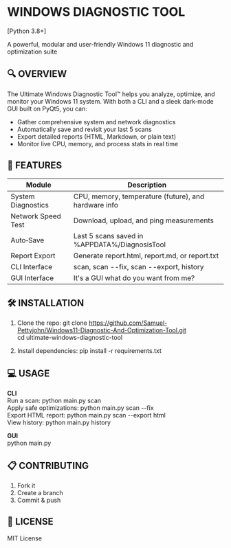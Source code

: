 WINDOWS DIAGNOSTIC TOOL
=======================

[Python 3.8+]

A powerful, modular and user-friendly Windows 11 diagnostic and optimization suite

🔍 OVERVIEW
-----------
The Ultimate Windows Diagnostic Tool™ helps you analyze, optimize, and monitor your Windows 11 system. With both a CLI and a sleek dark‑mode GUI built on PyQt5, you can:

- Gather comprehensive system and network diagnostics
- Automatically save and revisit your last 5 scans
- Export detailed reports (HTML, Markdown, or plain text)
- Monitor live CPU, memory, and process stats in real time

🚀 FEATURES
-----------
Module                | Description
----------------------|-------------------------------------------------------
System Diagnostics    | CPU, memory, temperature (future), and hardware info
Network Speed Test    | Download, upload, and ping measurements
Auto‑Save             | Last 5 scans saved in %APPDATA%/DiagnosisTool
Report Export         | Generate report.html, report.md, or report.txt
CLI Interface         | scan, scan --fix, scan --export, history
GUI Interface         | It's a GUI what do you want from me?

🛠️ INSTALLATION
---------------
1. Clone the repo:
   git clone https://github.com/Samuel-Pettyjohn/Windows11-Diagnostic-And-Optimization-Tool.git  
   cd ultimate-windows-diagnostic-tool

2. Install dependencies:
   pip install -r requirements.txt

💻 USAGE
--------
**CLI**  
Run a scan:
   python main.py scan  
Apply safe optimizations:
   python main.py scan --fix  
Export HTML report:
   python main.py scan --export html  
View history:
   python main.py history

**GUI**  
   python main.py

📋 CONTRIBUTING
---------------
1. Fork it  
2. Create a branch  
3. Commit & push   

📄 LICENSE
-----------
MIT License
